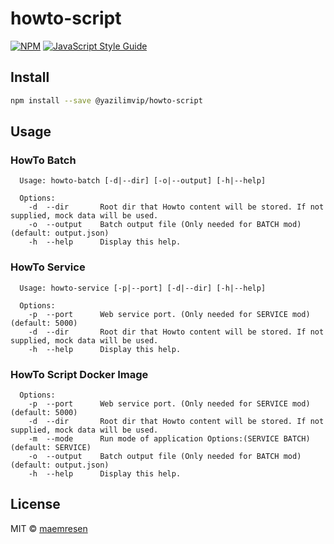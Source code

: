 # howto-script

[![NPM](https://img.shields.io/npm/v/@yazilimvip/howto-script.svg)](https://www.npmjs.com/package/@yazilimvip/howto-script) [![JavaScript Style Guide](https://img.shields.io/badge/code_style-typescript-brightgreen.svg)](https://standardjs.com)

## Install

```bash
npm install --save @yazilimvip/howto-script
```

## Usage
### HowTo Batch
```
  Usage: howto-batch [-d|--dir] [-o|--output] [-h|--help]   

  Options:
    -d  --dir       Root dir that Howto content will be stored. If not supplied, mock data will be used.
    -o  --output    Batch output file (Only needed for BATCH mod) (default: output.json)
    -h  --help      Display this help.
```

### HowTo Service
```
  Usage: howto-service [-p|--port] [-d|--dir] [-h|--help]   

  Options:
    -p  --port      Web service port. (Only needed for SERVICE mod) (default: 5000)
    -d  --dir       Root dir that Howto content will be stored. If not supplied, mock data will be used.
    -h  --help      Display this help.
```

### HowTo Script Docker Image
```
  Options:
    -p  --port      Web service port. (Only needed for SERVICE mod) (default: 5000)
    -d  --dir       Root dir that Howto content will be stored. If not supplied, mock data will be used.
    -m  --mode      Run mode of application Options:(SERVICE BATCH) (default: SERVICE)
    -o  --output    Batch output file (Only needed for BATCH mod)  (default: output.json)
    -h  --help      Display this help.
```

## License

MIT © [maemresen](https://github.com/maemresen)
